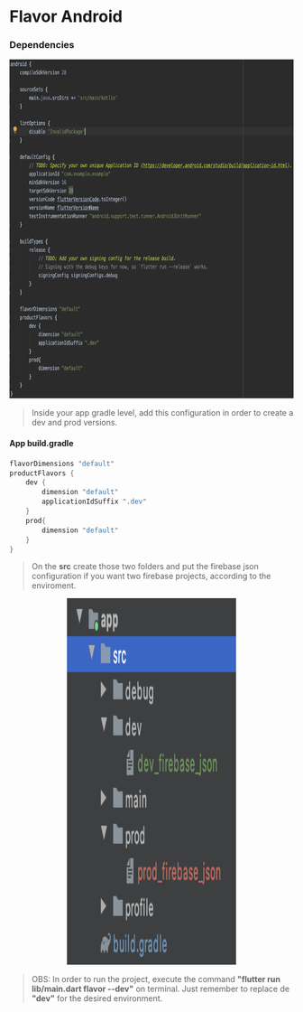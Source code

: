 # Flavor Android

### Dependencies

<p align="center">
<img src="https://github.com/ThiagoEvoa/flutter_examples/blob/master/images/gradle.png" height="600" width="600">
</p>

> Inside your app gradle level, add this configuration in order to create a dev and prod versions. 

#### App build.gradle
```dart
flavorDimensions "default"
productFlavors {
    dev {
        dimension "default"
        applicationIdSuffix ".dev"
    }
    prod{
        dimension "default"
    }
}
```

> On the <b>src</b> create those two folders and put the firebase json configuration if you want two firebase projects, according to the enviroment. 

<p align="center">
<img src="https://github.com/ThiagoEvoa/flutter_examples/blob/master/images/folders.png" height="649" width="300">
</p>

> OBS: In order to run the project, execute the command <b>"flutter run lib/main.dart flavor --dev"</b> on terminal. Just remember to replace de <b>"dev"</b> for the desired environment.
